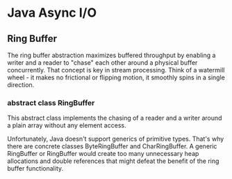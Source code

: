# Java Async I/O
## Ring Buffer


The ring buffer abstraction maximizes buffered throughput by enabling a writer and a reader to "chase" each other around a physical buffer concurrently.
That concept is key in stream processing. 
Think of a watermill wheel - it makes no frictional or flipping motion, it smoothly spins in a  single direction. 

### abstract class RingBuffer
This abstract class implements the chasing of a reader and a writer around a plain array without any element access.

Unfortunately, Java doesn't support generics of primitive types.
That's why there are concrete classes ByteRingBuffer and CharRingBuffer.
A generic RingBuffer<Byte> or RingBuffer<Char> would create too many unnecessary heap allocations and double references that might defeat the benefit of the ring buffer functionality.
